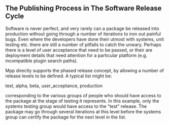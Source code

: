 ## The Publishing Process in The Software Release Cycle ##

Software is never perfect, and very rarely can a package be released into production
without going through a number of iterations to iron out painful bugs.
Even where the developers have done their utmost with systems, unit testing etc.
there are still a number of pitfalls to catch the unwary. Perhaps there is a level of 
user acceptance that need to be passed, or their are deployment details that need
attention for a particular platform (e.g. incompatible plugin search paths). 

Mpp directly supports the phased release concept, by allowing a number of release levels to
be defined. A typical list might be:

test, alpha, beta, user_acceptance, production

corresponding to the various groups of people who should have access to the
package at the stage of testing it represents. 
In this example, only the systems testing group would have access to
the "test" release. The package may go through several iterations at this level
before the systems group can certify the package for the next level in the list.

